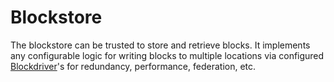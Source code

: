 # Blockstore

The blockstore can be trusted to store and retrieve blocks.  It implements any configurable logic for writing blocks to multiple locations via configured [Blockdriver](./blockdriver.md)'s for redundancy, performance, federation, etc.


